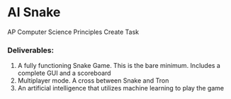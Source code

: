 # AI Snake

AP Computer Science Principles Create Task

### Deliverables:
1. A fully functioning Snake Game. This is the bare minimum. Includes a complete GUI and a scoreboard
2. Multiplayer mode. A cross between Snake and Tron
3. An artificial intelligence that utilizes machine learning to play the game
